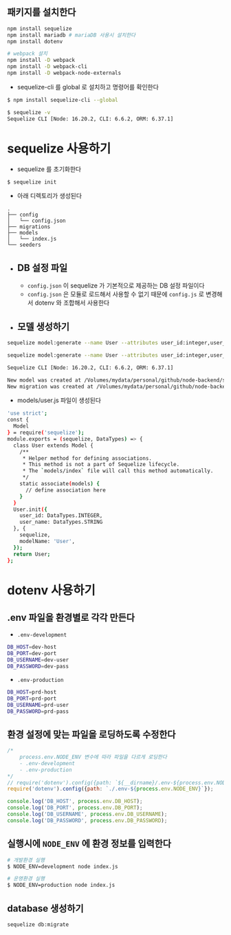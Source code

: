 ## 패키지를 설치한다
```bash
npm install sequelize
npm install mariadb # mariaDB 사용시 설치한다
npm install dotenv

# webpack 설치
npm install -D webpack
npm install -D webpack-cli
npm install -D webpack-node-externals
```
- sequelize-cli 를 global 로 설치하고 명령어를 확인한다
```bash
$ npm install sequelize-cli --global

$ sequelize -v
Sequelize CLI [Node: 16.20.2, CLI: 6.6.2, ORM: 6.37.1]
```

# sequelize 사용하기
- sequelize 를 초기화한다
```bash
$ sequelize init
```
- 아래 디렉토리가 생성된다
```
.
├── config
│   └── config.json
├── migrations
├── models
│   └── index.js
└── seeders
```

- ## DB 설정 파일
  - `config.json` 이 sequelize 가 기본적으로 제공하는 DB 설정 파일이다
  - `config.json` 은 모듈로 로드해서 사용할 수 없기 때문에 `config.js` 로 변경해서 dotenv 와 조합해서 사용한다

- ## 모델 생성하기

```bash
sequelize model:generate --name User --attributes user_id:integer,user_name:string
```

```bash
sequelize model:generate --name User --attributes user_id:integer,user_name:string

Sequelize CLI [Node: 16.20.2, CLI: 6.6.2, ORM: 6.37.1]

New model was created at /Volumes/mydata/personal/github/node-backend/sequelize-orm/models/user.js .
New migration was created at /Volumes/mydata/personal/github/node-backend/sequelize-orm/migrations/20240323042926-create-user.js
```

- models/user.js 파일이 생성된다
```bash
'use strict';
const {
  Model
} = require('sequelize');
module.exports = (sequelize, DataTypes) => {
  class User extends Model {
    /**
     * Helper method for defining associations.
     * This method is not a part of Sequelize lifecycle.
     * The `models/index` file will call this method automatically.
     */
    static associate(models) {
      // define association here
    }
  }
  User.init({
    user_id: DataTypes.INTEGER,
    user_name: DataTypes.STRING
  }, {
    sequelize,
    modelName: 'User',
  });
  return User;
};
```

# dotenv 사용하기

## .env 파일을 환경별로 각각 만든다

- `.env-development`
```bash
DB_HOST=dev-host
DB_PORT=dev-port
DB_USERNAME=dev-user
DB_PASSWORD=dev-pass
```

- `.env-production`
```bash
DB_HOST=prd-host
DB_PORT=prd-port
DB_USERNAME=prd-user
DB_PASSWORD=prd-pass
```

## 환경 설정에 맞는 파일을 로딩하도록 수정한다
```javascript
/*
    process.env.NODE_ENV 변수에 따라 파일을 다르게 로딩한다
    - .env-development
    - .env-production
*/
// require('dotenv').config({path: `${__dirname}/.env-${process.env.NODE_ENV}`});
require('dotenv').config({path: `./.env-${process.env.NODE_ENV}`});

console.log('DB_HOST', process.env.DB_HOST);
console.log('DB_PORT', process.env.DB_PORT);
console.log('DB_USERNAME', process.env.DB_USERNAME);
console.log('DB_PASSWORD', process.env.DB_PASSWORD);
```

## 실행시에 `NODE_ENV` 에 환경 정보를 입력한다
```bash
# 개발환경 실행
$ NODE_ENV=development node index.js

# 운영환경 실행
$ NODE_ENV=production node index.js
```

## database 생성하기
```bash
sequelize db:migrate
```
